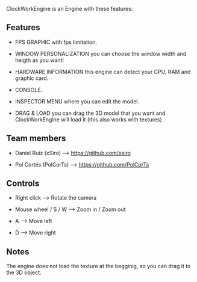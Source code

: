 ClockWorkEngine is an Engine with these features:

## Features

- FPS GRAPHIC with fps limitation.

- WINDOW PERSONALIZATION you can choose the window width and heigth as you want!

- HARDWARE INFORMATION this engine can detect your CPU, RAM and graphic card.

- CONSOLE.

- INSPECTOR MENU where you can edit the model.

- DRAG & LOAD you can drag the 3D model that you want and ClockWorkEngine will load it (this also works with textures)


## Team members

- Daniel Ruiz (xSiro) --> https://github.com/xsiro

- Pol Cortés (PolCorTs) --> https://github.com/PolCorTs

## Controls

- Right click --> Rotate the camera

- Mouse wheel / S / W --> Zoom in / Zoom out

- A --> Move left

- D --> Move right

## Notes

The engine does not load the texture at the begginig, so you can drag it to the 3D object.
